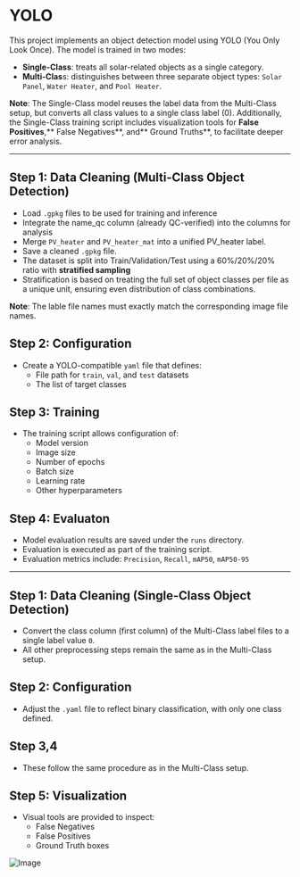 # YOLO

This project implements an object detection model using YOLO (You Only Look Once). The model is trained in two modes:

* **Single-Class**: treats all solar-related objects as a single category.
* **Multi-Clas**s: distinguishes between three separate object types: `Solar Panel`, `Water Heater`, and `Pool Heater`.

**Note**: The Single-Class model reuses the label data from the Multi-Class setup, but converts all class values to a single class label (0).
Additionally, the Single-Class training script includes visualization tools for **False Positives**,** False Negatives**, and** Ground Truths**, to facilitate deeper error analysis.

----
## Step 1: Data Cleaning (Multi-Class Object Detection)

* Load `.gpkg` files to be used for training and inference
* Integrate the name_qc column (already QC-verified) into the columns for analysis
* Merge `PV_heater` and `PV_heater_mat` into a unified PV_heater label.
* Save a cleaned `.gpkg` file.
* The dataset is split into Train/Validation/Test using a 60%/20%/20% ratio with **stratified sampling**
* Stratification is based on treating the full set of object classes per file as a unique unit, ensuring even distribution of class combinations.

**Note**: The lable file names must exactly match the corresponding image file names.

## Step 2: Configuration

* Create a YOLO-compatible `yaml` file that defines:
  * File path for `train`, `val`, and `test` datasets
  * The list of target classes

## Step 3: Training 

* The training script allows configuration of:
  * Model version
  * Image size
  * Number of epochs
  * Batch size
  * Learning rate
  * Other hyperparameters

## Step 4: Evaluaton

* Model evaluation results are saved under the `runs` directory.
* Evaluation is executed as part of the training script.
* Evaluation metrics include: `Precision`, `Recall`, `mAP50`, `mAP50-95`
  
------
## Step 1: Data Cleaning (Single-Class Object Detection)

* Convert the class column (first column) of the Multi-Class label files to a single label value `0`.
* All other preprocessing steps remain the same as in the Multi-Class setup.
  
## Step 2: Configuration

* Adjust the `.yaml` file to reflect binary classification, with only one class defined.

## Step 3,4

* These follow the same procedure as in the Multi-Class setup.

## Step 5: Visualization

* Visual tools are provided to inspect:
  * False Negatives
  * False Positives
  * Ground Truth boxes

![Image](https://github.com/user-attachments/assets/15d0d163-3d0d-4b2d-b242-96731fbb7614)
